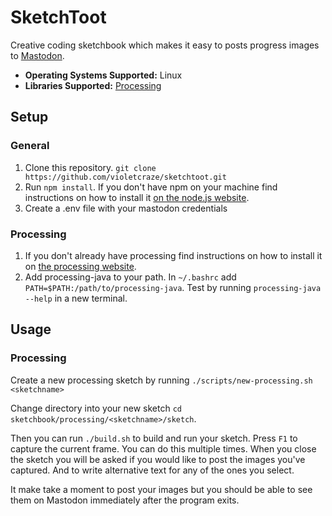 # SketchToot

Creative coding sketchbook which makes it easy to posts progress images to [Mastodon](https://joinmastodon.org/).

- **Operating Systems Supported:** Linux
- **Libraries Supported:** [Processing](https://processing.org/)

## Setup

### General

1. Clone this repository. `git clone https://github.com/violetcraze/sketchtoot.git`
2. Run `npm install`. If you don't have npm on your machine find instructions on how to install it [on the node.js website](https://nodejs.org/en/download/).
3. Create a .env file with your mastodon credentials

### Processing

1. If you don't already have processing find instructions on how to install it on [the processing website](https://processing.org/).
2. Add processing-java to your path. In `~/.bashrc` add `PATH=$PATH:/path/to/processing-java`. Test by running `processing-java --help` in a new terminal.

## Usage

### Processing

Create a new processing sketch by running `./scripts/new-processing.sh <sketchname>`

Change directory into your new sketch `cd sketchbook/processing/<sketchname>/sketch`.

Then you can run `./build.sh` to build and run your sketch. Press `F1` to capture the current frame. You can do this multiple times. When you close the sketch you will be asked if you would like to post the images you've captured. And to write alternative text for any of the ones you select.

It make take a moment to post your images but you should be able to see them on Mastodon immediately after the program exits.
